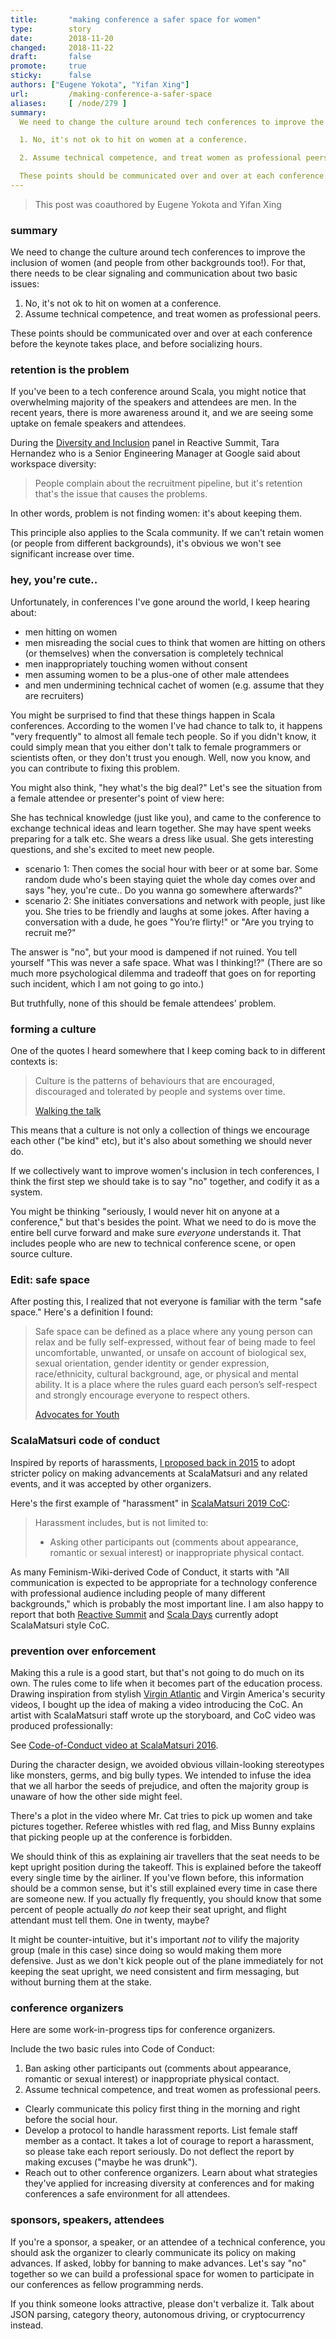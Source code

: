 ```yaml
---
title:       "making conference a safer space for women"
type:        story
date:        2018-11-20
changed:     2018-11-22
draft:       false
promote:     true
sticky:      false
authors: ["Eugene Yokota", "Yifan Xing"]
url:         /making-conference-a-safer-space
aliases:     [ /node/279 ]
summary:
  We need to change the culture around tech conferences to improve the inclusion of women (and people from other backgrounds too!). For that, there needs to be clear signaling and communication about two basic issues

  1. No, it's not ok to hit on women at a conference.

  2. Assume technical competence, and treat women as professional peers.

  These points should be communicated over and over at each conference before the keynote takes place, and before socializing hours.
---
```


> This post was coauthored by Eugene Yokota and Yifan Xing

### summary

We need to change the culture around tech conferences to improve the inclusion of women (and people from other backgrounds too!). For that, there needs to be clear signaling and communication about two basic issues:

1. No, it's not ok to hit on women at a conference.
2. Assume technical competence, and treat women as professional peers.

These points should be communicated over and over at each conference before the keynote takes place, and before socializing hours.

### retention is the problem

If you've been to a tech conference around Scala, you might notice that overwhelming majority of the speakers and attendees are men. In the recent years, there is more awareness around it, and we are seeing some uptake on female speakers and attendees.

During the [Diversity and Inclusion](https://www.reactivesummit.org/2018/schedule/diversity-and-inclusion-bring-the-thunder) panel in Reactive Summit, Tara Hernandez who is a Senior Engineering Manager at Google said about workspace diversity:

> People complain about the recruitment pipeline, but it's retention that's the issue that causes the problems.

In other words, problem is not finding women: it's about keeping them.

This principle also applies to the Scala community. If we can't retain women (or people from different backgrounds), it's obvious we won't see significant increase over time.

### hey, you're cute..

Unfortunately, in conferences I've gone around the world, I keep hearing about:

- men hitting on women
- men misreading the social cues to think that women are hitting on others (or themselves) when the conversation is completely technical
- men inappropriately touching women without consent
- men assuming women to be a plus-one of other male attendees
- and men undermining technical cachet of women (e.g. assume that they are recruiters)

You might be surprised to find that these things happen in Scala conferences. According to the women I've had chance to talk to, it happens "very frequently" to almost all female tech people. So if you didn't know, it could simply mean that you either don't talk to female programmers or scientists often, or they don't trust you enough. Well, now you know, and you can contribute to fixing this problem.

You might also think, "hey what's the big deal?" Let's see the situation from a female attendee or presenter's point of view here:

She has technical knowledge (just like you), and came to the conference to exchange technical ideas and learn together. She may have spent weeks preparing for a talk etc. She wears a dress like usual. She gets interesting questions, and she's excited to meet new people.
 
- scenario 1: Then comes the social hour with beer or at some bar. Some random dude who's been staying quiet the whole day comes over and says "hey, you're cute.. Do you wanna go somewhere afterwards?"
- scenario 2: She initiates conversations and network with people, just like you. She tries to be friendly and laughs at some jokes. After having a conversation with a dude, he goes "You’re flirty!" or "Are you trying to recruit me?"

The answer is "no", but your mood is dampened if not ruined. You tell yourself "This was never a safe space. What was I thinking!?" (There are so much more psychological dilemma and tradeoff that goes on for reporting such incident, which I am not going to go into.)

But truthfully, none of this should be female attendees' problem.

### forming a culture

One of the quotes I heard somewhere that I keep coming back to in different contexts is:

> Culture is the patterns of behaviours that are encouraged, discouraged and tolerated by people and systems over time.
>
> [Walking the talk](https://www.walkingthetalk.com/culture-framework/#cultureDefined)

This means that a culture is not only a collection of things we encourage each other ("be kind" etc), but it's also about something we should never do.

If we collectively want to improve women's inclusion in tech conferences, I think the first step we should take is to say "no" together, and codify it as a system.

You might be thinking "seriously, I would never hit on anyone at a conference," but that's besides the point. What we need to do is move the entire bell curve forward and make sure _everyone_ understands it. That includes people who are new to technical conference scene, or open source culture.

### Edit: safe space

After posting this, I realized that not everyone is familiar with the term "safe space." Here's a definition I found:

> Safe space can be defined as a place where any young person can relax and be fully self-expressed, without fear of being made to feel uncomfortable, unwanted, or unsafe on account of biological sex, sexual orientation, gender identity or gender expression, race/ethnicity, cultural background, age, or physical and mental ability. It is a place where the rules guard each person’s self-respect and strongly encourage everyone to
respect others.
>
> [Advocates for Youth](https://advocatesforyouth.org/resources/health-information/creating-safe-space-for-glbtq-youth-a-toolkit/)

### ScalaMatsuri code of conduct

Inspired by reports of harassments, [I proposed back in 2015](http://eed3si9n.com/scalamatsuri-as-a-lifestyle) to adopt stricter policy on making advancements at ScalaMatsuri and any related events, and it was accepted by other organizers.

Here's the first example of "harassment" in [ScalaMatsuri 2019 CoC](https://2019.scalamatsuri.org/en/code-of-conduct/): 

> Harassment includes, but is not limited to:
>
> - Asking other participants out (comments about appearance, romantic or sexual interest) or inappropriate physical contact.

As many Feminism-Wiki-derived Code of Conduct, it starts with "All communication is expected to be appropriate for a technology conference with professional audience including people of many different backgrounds," which is probably the most important line. I am also happy to report that both [Reactive Summit](https://www.reactivesummit.org/code-of-conduct) and [Scala Days](https://na.scaladays.org/code-of-conduct) currently adopt ScalaMatsuri style CoC.

### prevention over enforcement

Making this a rule is a good start, but that's not going to do much on its own. The rules come to life when it becomes part of the education process. Drawing inspiration from stylish [Virgin Atlantic](https://www.youtube.com/watch?v=LlKXhL4mlMY) and Virgin America's security videos, I bought up the idea of making a video introducing the CoC. An artist with ScalaMatsuri staff wrote up the storyboard, and CoC video was produced professionally:

See [Code-of-Conduct video at ScalaMatsuri 2016](https://www.youtube.com/watch?v=lIfOQNTWdxI).

During the character design, we avoided obvious villain-looking stereotypes like monsters, germs, and big bully types. We intended to infuse the idea that we all harbor the seeds of prejudice, and often the majority group is unaware of how the other side might feel.

There's a plot in the video where Mr. Cat tries to pick up women and take pictures together. Referee whistles with red flag, and Miss Bunny explains that picking people up at the conference is forbidden.

We should think of this as explaining air travellers that the seat needs to be kept upright position during the takeoff. This is explained before the takeoff every single time by the airliner. If you've flown before, this information should be a common sense, but it's still explained every time in case there are someone new. If you actually fly frequently, you should know that some percent of people actually _do not_ keep their seat upright, and flight attendant must tell them. One in twenty, maybe?

It might be counter-intuitive, but it's important _not_ to vilify the majority group (male in this case) since doing so would making them more defensive. Just as we don't kick people out of the plane immediately for not keeping the seat upright, we need consistent and firm messaging, but without burning them at the stake.

### conference organizers

Here are some work-in-progress tips for conference organizers.

Include the two basic rules into Code of Conduct:

1. Ban asking other participants out (comments about appearance, romantic or sexual interest) or inappropriate physical contact.
2. Assume technical competence, and treat women as professional peers.

- Clearly communicate this policy first thing in the morning and right before the social hour.
- Develop a protocol to handle harassment reports. List female staff member as a contact. It takes a lot of courage to report a harassment, so please take each report seriously. Do not deflect the report by making excuses ("maybe he was drunk").
- Reach out to other conference organizers. Learn about what strategies they've applied for increasing diversity at conferences and for making conferences a safe environment for all attendees.

### sponsors, speakers, attendees

If you're a sponsor, a speaker, or an attendee of a technical conference, you should ask the organizer to clearly communicate its policy on making advances. If asked, lobby for banning to make advances. Let's say "no" together so we can build a professional space for women to participate in our conferences as fellow programming nerds.

If you think someone looks attractive, please don't verbalize it. Talk about JSON parsing, category theory, autonomous driving, or cryptocurrency instead.
